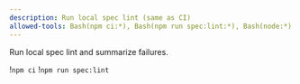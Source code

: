 ```yaml
---
description: Run local spec lint (same as CI)
allowed-tools: Bash(npm ci:*), Bash(npm run spec:lint:*), Bash(node:*)
---
```


Run local spec lint and summarize failures.

!`npm ci`
!`npm run spec:lint`